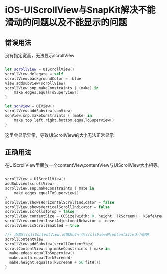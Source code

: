 # iOS-UIScrollView与SnapKit解决不能滑动的问题以及不能显示的问题

## 错误用法

没有指定宽高，无法显示scrollView

``` swift

let scrollView = UIScrollView()
scrollView.delegate = self
scrollView.backgroundColor = .blue
view.addsubView(scrollView)
scrollView.snp.makeConstraints { (make) in
	make.edges.equalToSuperview()
}

let sonView = UIView()
scrollView.addSubview(sonView)
sonView.snp.makeConstraints { (make) in
	make.top.left.right.bottom.equalToSuperview()
}

```

这里会显示异常，导致UIScrollView的大小无法正常显示

## 正确用法

在UIScrollView里面放一个contentView,contentView与UIScrollView大小相等。

``` swift

scrollView = UIScrollView()
addSubview(scrollView)
scrollView.snp.makeConstraints { make in
    make.edges.equalToSuperview()
}
scrollView.showsHorizontalScrollIndicator = false
scrollView.showsVerticalScrollIndicator = false
scrollView.scrollsToTop = false
scrollView.contentSize = CGSize(width: 0, height: (kScreenH + kSafeAreaBottom + 56).fitH() )
scrollView.contentInsetAdjustmentBehavior = .never
scrollView.isScrollEnabled = true

///	添加ScrollContentView,设置起大小与scrollView的contentSize大小相等
scrollContentView.
scrollView.addSubview(scrollContentView)
scrollContentView.snp.makeConstraints { make in
  make.edges.equalToSuperview()
  make.width.equalTo(kScreenW)
  make.height.equalTo(kScreenH + 56.fitH())
}

```